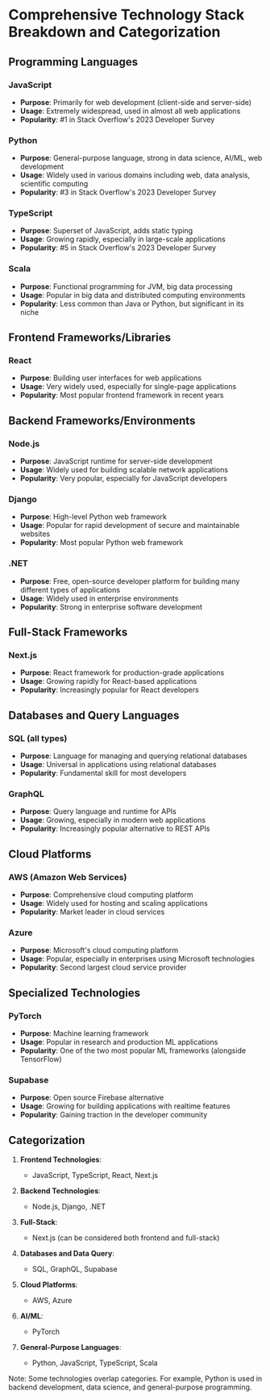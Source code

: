 # Comprehensive Technology Stack Breakdown and Categorization

## Programming Languages

### JavaScript
- **Purpose**: Primarily for web development (client-side and server-side)
- **Usage**: Extremely widespread, used in almost all web applications
- **Popularity**: #1 in Stack Overflow's 2023 Developer Survey

### Python
- **Purpose**: General-purpose language, strong in data science, AI/ML, web development
- **Usage**: Widely used in various domains including web, data analysis, scientific computing
- **Popularity**: #3 in Stack Overflow's 2023 Developer Survey

### TypeScript
- **Purpose**: Superset of JavaScript, adds static typing
- **Usage**: Growing rapidly, especially in large-scale applications
- **Popularity**: #5 in Stack Overflow's 2023 Developer Survey

### Scala
- **Purpose**: Functional programming for JVM, big data processing
- **Usage**: Popular in big data and distributed computing environments
- **Popularity**: Less common than Java or Python, but significant in its niche

## Frontend Frameworks/Libraries

### React
- **Purpose**: Building user interfaces for web applications
- **Usage**: Very widely used, especially for single-page applications
- **Popularity**: Most popular frontend framework in recent years

## Backend Frameworks/Environments

### Node.js
- **Purpose**: JavaScript runtime for server-side development
- **Usage**: Widely used for building scalable network applications
- **Popularity**: Very popular, especially for JavaScript developers

### Django
- **Purpose**: High-level Python web framework
- **Usage**: Popular for rapid development of secure and maintainable websites
- **Popularity**: Most popular Python web framework

### .NET
- **Purpose**: Free, open-source developer platform for building many different types of applications
- **Usage**: Widely used in enterprise environments
- **Popularity**: Strong in enterprise software development

## Full-Stack Frameworks

### Next.js
- **Purpose**: React framework for production-grade applications
- **Usage**: Growing rapidly for React-based applications
- **Popularity**: Increasingly popular for React developers

## Databases and Query Languages

### SQL (all types)
- **Purpose**: Language for managing and querying relational databases
- **Usage**: Universal in applications using relational databases
- **Popularity**: Fundamental skill for most developers

### GraphQL
- **Purpose**: Query language and runtime for APIs
- **Usage**: Growing, especially in modern web applications
- **Popularity**: Increasingly popular alternative to REST APIs

## Cloud Platforms

### AWS (Amazon Web Services)
- **Purpose**: Comprehensive cloud computing platform
- **Usage**: Widely used for hosting and scaling applications
- **Popularity**: Market leader in cloud services

### Azure
- **Purpose**: Microsoft's cloud computing platform
- **Usage**: Popular, especially in enterprises using Microsoft technologies
- **Popularity**: Second largest cloud service provider

## Specialized Technologies

### PyTorch
- **Purpose**: Machine learning framework
- **Usage**: Popular in research and production ML applications
- **Popularity**: One of the two most popular ML frameworks (alongside TensorFlow)

### Supabase
- **Purpose**: Open source Firebase alternative
- **Usage**: Growing for building applications with realtime features
- **Popularity**: Gaining traction in the developer community

## Categorization

1. **Frontend Technologies**:
   - JavaScript, TypeScript, React, Next.js

2. **Backend Technologies**:
   - Node.js, Django, .NET

3. **Full-Stack**:
   - Next.js (can be considered both frontend and full-stack)

4. **Databases and Data Query**:
   - SQL, GraphQL, Supabase

5. **Cloud Platforms**:
   - AWS, Azure

6. **AI/ML**:
   - PyTorch

7. **General-Purpose Languages**:
   - Python, JavaScript, TypeScript, Scala

Note: Some technologies overlap categories. For example, Python is used in backend development, data science, and general-purpose programming.
